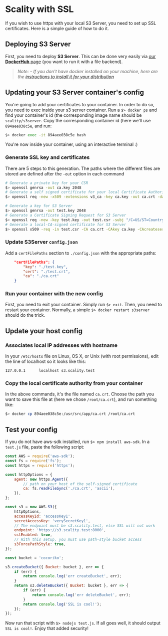 Scality with SSL
============

If you wish to use https with your local S3 Server, you need to set up SSL certificates. Here is a simple guide of how to do it.

## Deploying S3 Server

First, you need to deploy **S3 Server**. This can be done very easily via [our **DockerHub** page](https://hub.docker.com/r/scality/s3server/)  (you want to run it with a file backend).

> *Note:*
> *- If you don't have docker installed on your machine, here are the [instructions to install it for your distribution](https://docs.docker.com/engine/installation/)*

## Updating your S3 Server container's config

You're going to add your certificates to your container. In order to do so, you need to exec inside your s3 server container. Run a  ```$> docker ps``` and find your container's id (the corresponding image name should be ```scality/s3server```. Copy the corresponding container id (here we'll use ```894aee038c5e```, and run:
``` sh
$> docker exec -it 894aee038c5e bash
```
You're now inside your container, using an interactive terminal :)

### Generate SSL key and certificates
There are 5 steps to this generation. The paths where the different files are stored are defined after the ```-out``` option in each command

``` sh
# Generate a private key for your CSR
$> openssl genrsa -out ca.key 2048
# Generate a self signed certificate for your local Certificate Authority
$> openssl req -new -x509 -extensions v3_ca -key ca.key -out ca.crt -days 99999  -subj "/C=US/ST=Country/L=City/O=Organization/CN=scality.test"

# Generate a key for S3 Server
$> openssl genrsa -out test.key 2048
# Generate a Certificate Signing Request for S3 Server
$> openssl req -new -key test.key -out test.csr -subj "/C=US/ST=Country/L=City/O=Organization/CN=*.scality.test"
# Generate a local-CA-signed certificate for S3 Server
$> openssl x509 -req -in test.csr -CA ca.crt -CAkey ca.key -CAcreateserial -out test.crt -days 99999 -sha256
```

### Update S3Server ```config.json```

Add a ```certFilePaths``` section to ```./config.json``` with the appropriate paths:
``` json
    "certFilePaths": {
        "key": "./test.key",
        "cert": "./test.crt",
        "ca": "./ca.crt"
    }
```

### Run your container with the new config

First, you need to exit your container. Simply run ```$> exit```. Then, you need to restart your container. Normally, a simple ```$> docker restart s3server``` should do the trick.

## Update your host config
### Associates local IP addresses with hostname

In your ```/etc/hosts``` file on Linux, OS X, or Unix (with root permissions), edit the line of localhost so it looks like this:

```
127.0.0.1      localhost s3.scality.test
```

### Copy the local certificate authority from your container

In the above commands, it's the file named ```ca.crt```. Choose the path you want to save this file at (here we chose ```/root/ca.crt```), and run something like:
``` sh
$> docker cp 894aee038c5e:/usr/src/app/ca.crt /root/ca.crt
```

## Test your config

If you do not have aws-sdk installed, run ```$> npm install aws-sdk```. In a ```test.js``` file, paste the following script:

``` js
const AWS = require('aws-sdk');
const fs = require('fs');
const https = require('https');

const httpOptions = {
    agent: new https.Agent({
        // path on your host of the self-signed certificate
        ca: fs.readFileSync('./ca.crt', 'ascii'),
    }),
};

const s3 = new AWS.S3({
    httpOptions,
    accessKeyId: 'accessKey1',
    secretAccessKey: 'verySecretKey1',
    // The endpoint must be s3.scality.test, else SSL will not work
    endpoint: 'https://s3.scality.test:8000',
    sslEnabled: true,
    // With this setup, you must use path-style bucket access
    s3ForcePathStyle: true,
});

const bucket = 'cocoriko';

s3.createBucket({ Bucket: bucket }, err => {
    if (err) {
        return console.log('err createBucket', err);
    }
    return s3.deleteBucket({ Bucket: bucket }, err => {
        if (err) {
            return console.log('err deleteBucket', err);
        }
        return console.log('SSL is cool!');
    });
});
```
Now run that script with ```$> nodejs test.js```. If all goes well, it should output ```SSL is cool!```. Enjoy that added security!
